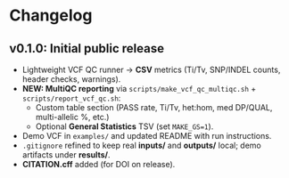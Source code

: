 # Changelog

## v0.1.0: Initial public release
- Lightweight VCF QC runner → **CSV** metrics (Ti/Tv, SNP/INDEL counts, header checks, warnings).
- **NEW: MultiQC reporting** via `scripts/make_vcf_qc_multiqc.sh` + `scripts/report_vcf_qc.sh`:
  - Custom table section (PASS rate, Ti/Tv, het:hom, med DP/QUAL, multi-allelic %, etc.)
  - Optional **General Statistics** TSV (set `MAKE_GS=1`).
- Demo VCF in `examples/` and updated README with run instructions.
- `.gitignore` refined to keep real **inputs/** and **outputs/** local; demo artifacts under **results/**.
- **CITATION.cff** added (for DOI on release).
